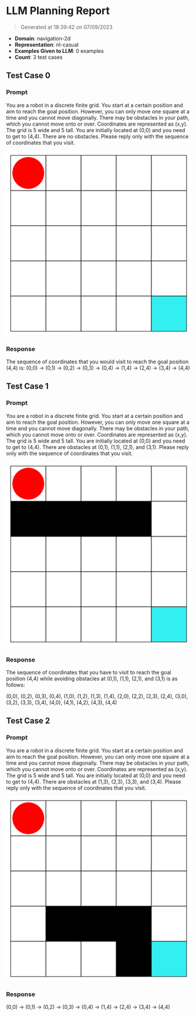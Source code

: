 # LLM Planning Report

> Generated at 18:39:42 on 07/09/2023

- **Domain**: navigation-2d
- **Representation**: nl-casual
- **Examples Given to LLM**: 0 examples
- **Count**: 3 test cases

## Test Case 0

### Prompt

You are a robot in a discrete finite grid. You start at a certain position and aim to reach the goal position. However, you can only move one square at a time and you cannot move diagonally. There may be obstacles in your path, which you cannot move onto or over. Coordinates are represented as (x,y).
The grid is 5 wide and 5 tall. You are initially located at (0,0) and you need to get to (4,4). There are no obstacles.
 Please reply only with the sequence of coordinates that you visit.

    
![Navigation task visualisation](./images/case0-2023-09-07-18-39-42.png)

### Response

The sequence of coordinates that you would visit to reach the goal position (4,4) is:
(0,0) -> (0,1) -> (0,2) -> (0,3) -> (0,4) -> (1,4) -> (2,4) -> (3,4) -> (4,4)

## Test Case 1

### Prompt

You are a robot in a discrete finite grid. You start at a certain position and aim to reach the goal position. However, you can only move one square at a time and you cannot move diagonally. There may be obstacles in your path, which you cannot move onto or over. Coordinates are represented as (x,y).
The grid is 5 wide and 5 tall. You are initially located at (0,0) and you need to get to (4,4). There are obstacles at (0,1), (1,1), (2,1), and (3,1).
 Please reply only with the sequence of coordinates that you visit.

    
![Navigation task visualisation](./images/case1-2023-09-07-18-39-43.png)

### Response

The sequence of coordinates that you have to visit to reach the goal position (4,4) while avoiding obstacles at (0,1), (1,1), (2,1), and (3,1) is as follows:

(0,0), (0,2), (0,3), (0,4), (1,0), (1,2), (1,3), (1,4), (2,0), (2,2), (2,3), (2,4), (3,0), (3,2), (3,3), (3,4), (4,0), (4,1), (4,2), (4,3), (4,4)

## Test Case 2

### Prompt

You are a robot in a discrete finite grid. You start at a certain position and aim to reach the goal position. However, you can only move one square at a time and you cannot move diagonally. There may be obstacles in your path, which you cannot move onto or over. Coordinates are represented as (x,y).
The grid is 5 wide and 5 tall. You are initially located at (0,0) and you need to get to (4,4). There are obstacles at (1,3), (2,3), (3,3), and (3,4).
 Please reply only with the sequence of coordinates that you visit.

    
![Navigation task visualisation](./images/case2-2023-09-07-18-39-43.png)

### Response

(0,0) -> (0,1) -> (0,2) -> (0,3) -> (0,4) -> (1,4) -> (2,4) -> (3,4) -> (4,4)

